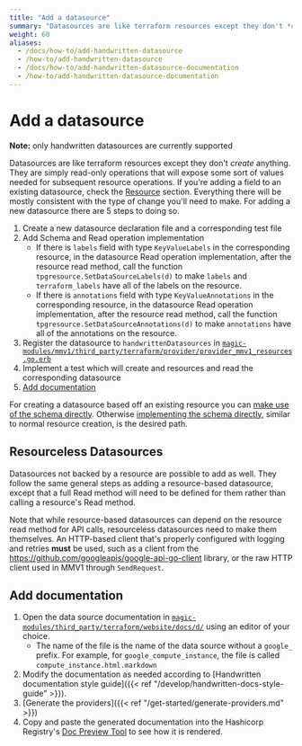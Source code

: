 ```yaml
---
title: "Add a datasource"
summary: "Datasources are like terraform resources except they don't *create* anything."
weight: 60
aliases:
  - /docs/how-to/add-handwritten-datasource
  - /how-to/add-handwritten-datasource
  - /docs/how-to/add-handwritten-datasource-documentation
  - /how-to/add-handwritten-datasource-documentation
---
```


# Add a datasource

**Note:** only handwritten datasources are currently supported

Datasources are like terraform resources except they don't *create* anything.
They are simply read-only operations that will expose some sort of values needed
for subsequent resource operations. If you're adding a field to an existing
datasource, check the [Resource](#resource) section. Everything there will
be mostly consistent with the type of change you'll need to make. For adding
a new datasource there are 5 steps to doing so.

1. Create a new datasource declaration file and a corresponding test file
1. Add Schema and Read operation implementation
   - If there is `labels` field with type `KeyValueLabels` in the corresponding resource, in the datasource Read operation implementation, after the resource read method, call the function `tpgresource.SetDataSourceLabels(d)` to make `labels` and `terraform_labels` have all of the labels on the resource.
   - If there is `annotations` field with type `KeyValueAnnotations` in the corresponding resource, in the datasource Read operation implementation, after the resource read method, call the function `tpgresource.SetDataSourceAnnotations(d)` to make `annotations` have all of the annotations on the resource.
1. Register the datasource to `handwrittenDatasources` in [`magic-modules/mmv1/third_party/terraform/provider/provider_mmv1_resources.go.erb`](https://github.com/GoogleCloudPlatform/magic-modules/blob/main/mmv1/third_party/terraform/provider/provider_mmv1_resources.go.erb)
1. Implement a test which will create and resources and read the corresponding
  datasource
1. [Add documentation](#add-documentation)

For creating a datasource based off an existing resource you can [make use of the
schema directly](https://github.com/GoogleCloudPlatform/magic-modules/blob/1d293f7bfadacaa20580874c8e8634827fb99a14/mmv1/third_party/terraform/data_sources/data_source_cloud_run_service.go).
Otherwise [implementing the schema directly](https://github.com/GoogleCloudPlatform/magic-modules/blob/1d293f7bfadacaa20580874c8e8634827fb99a14/mmv1/third_party/terraform/data_sources/data_source_google_compute_address.go),
similar to normal resource creation, is the desired path.

## Resourceless Datasources

Datasources not backed by a resource are possible to add as well. They follow
the same general steps as adding a resource-based datasource, except that a
full Read method will need to be defined for them rather than calling a
resource's Read method.

Note that while resource-based datasources can depend on the resource read
method for API calls, resourceless datasources need to make them themselves.
An HTTP-based client that's properly configured with logging and retries **must**
be used, such as a client from the https://github.com/googleapis/google-api-go-client
library, or the raw HTTP client used in MMV1 through `SendRequest`.

## Add documentation

1. Open the data source documentation in [`magic-modules/third_party/terraform/website/docs/d/`](https://github.com/GoogleCloudPlatform/magic-modules/tree/main/mmv1/third_party/terraform/website/docs/d) using an editor of your choice.
   - The name of the file is the name of the data source without a `google_` prefix. For example, for `google_compute_instance`, the file is called `compute_instance.html.markdown`
2. Modify the documentation as needed according to [Handwritten documentation style guide]({{< ref "/develop/handwritten-docs-style-guide" >}}).
4. [Generate the providers]({{< ref "/get-started/generate-providers.md" >}})
5. Copy and paste the generated documentation into the Hashicorp Registry's [Doc Preview Tool](https://registry.terraform.io/tools/doc-preview) to see how it is rendered.